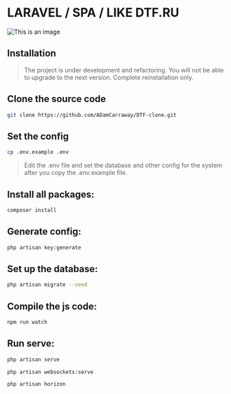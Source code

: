 # LARAVEL / SPA / LIKE DTF.RU

![This is an image](https://i.imgur.com/awuEpIX.png)

## Installation
>The project is under development and refactoring. You will not be able to upgrade to the next version. Complete reinstallation only.

## Clone the source code
```bash
git clone https://github.com/ADamCarraway/DTF-clone.git
```
## Set the config
```bash
cp .env.example .env
```
> Edit the .env file and set the database and other config for the system after you copy the .env.example file.

## Install all packages:
```bash
composer install
```

## Generate config:
```bash
php artisan key:generate
```

## Set up the database:
```bash
php artisan migrate --seed
```

## Compile the js code:
```bash
npm run watch
```

## Run serve:
```bash
php artisan serve

php artisan websockets:serve

php artisan horizon
```
